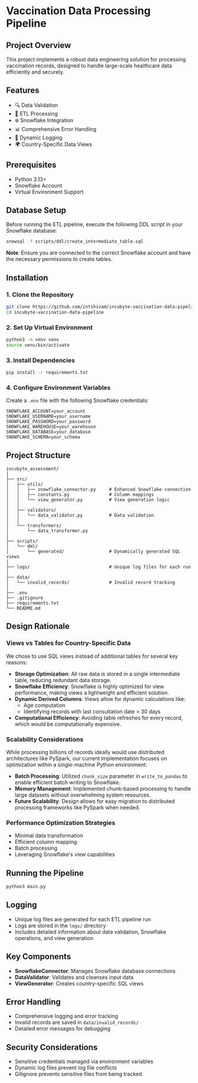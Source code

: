 # Vaccination Data Processing Pipeline

## Project Overview
This project implements a robust data engineering solution for processing vaccination records, designed to handle large-scale healthcare data efficiently and securely.



## Features
- 🔍 Data Validation
- 🔄 ETL Processing
- ❄️ Snowflake Integration
- 📊 Comprehensive Error Handling
- 📝 Dynamic Logging
- 🌍 Country-Specific Data Views

## Prerequisites
- Python 3.13+
- Snowflake Account
- Virtual Environment Support

## Database Setup
Before running the ETL pipeline, execute the following DDL script in your Snowflake database:
```bash
snowsql -f scripts/ddl/create_intermediate_table.sql
```
**Note**: Ensure you are connected to the correct Snowflake account and have the necessary permissions to create tables.

## Installation

### 1. Clone the Repository
```bash
git clone https://github.com/intshivam/incubyte-vaccination-data-pipeline.git
cd incubyte-vaccination-data-pipeline
```

### 2. Set Up Virtual Environment
```bash
python3 -m venv venv
source venv/bin/activate
```

### 3. Install Dependencies
```bash
pip install -r requirements.txt
```

### 4. Configure Environment Variables
Create a `.env` file with the following Snowflake credentials:
```
SNOWFLAKE_ACCOUNT=your_account
SNOWFLAKE_USERNAME=your_username
SNOWFLAKE_PASSWORD=your_password
SNOWFLAKE_WAREHOUSE=your_warehouse
SNOWFLAKE_DATABASE=your_database
SNOWFLAKE_SCHEMA=your_schema
```

## Project Structure
```
incubyte_assessment/
│
├── src/
│   ├── utils/
│   │   ├── snowflake_connector.py     # Enhanced Snowflake connection
│   │   ├── constants.py               # Column mappings
│   │   └── view_generator.py          # View generation logic
│   │
│   ├── validators/
│   │   └── data_validator.py          # Data validation
│   │
│   └── transformers/
│       └── data_transformer.py
│
├── scripts/
│   └── dml/
│       └── generated/                 # Dynamically generated SQL views
│
├── logs/                              # Unique log files for each run
│
├── data/
│   └── invalid_records/               # Invalid record tracking
│
├── .env
├── .gitignore
├── requirements.txt
└── README.md
```

## Design Rationale

### Views vs Tables for Country-Specific Data
We chose to use SQL views instead of additional tables for several key reasons:
- **Storage Optimization**: All raw data is stored in a single intermediate table, reducing redundant data storage.
- **Snowflake Efficiency**: Snowflake is highly optimized for view performance, making views a lightweight and efficient solution.
- **Dynamic Derived Columns**: Views allow for dynamic calculations like:
  - Age computation
  - Identifying records with last consultation date > 30 days
- **Computational Efficiency**: Avoiding table refreshes for every record, which would be computationally expensive.

### Scalability Considerations
While processing billions of records ideally would use distributed architectures like PySpark, our current implementation focuses on optimization within a single-machine Python environment:
- **Batch Processing**: Utilized `chunk_size` parameter in `write_to_pandas` to enable efficient batch writing to Snowflake.
- **Memory Management**: Implemented chunk-based processing to handle large datasets without overwhelming system resources.
- **Future Scalability**: Design allows for easy migration to distributed processing frameworks like PySpark when needed.

### Performance Optimization Strategies
- Minimal data transformation
- Efficient column mapping
- Batch processing
- Leveraging Snowflake's view capabilities

## Running the Pipeline
```bash
python3 main.py
```

## Logging
- Unique log files are generated for each ETL pipeline run
- Logs are stored in the `logs/` directory
- Includes detailed information about data validation, Snowflake operations, and view generation

## Key Components
- **SnowflakeConnector**: Manages Snowflake database connections
- **DataValidator**: Validates and cleanses input data
- **ViewGenerator**: Creates country-specific SQL views

## Error Handling
- Comprehensive logging and error tracking
- Invalid records are saved in `data/invalid_records/`
- Detailed error messages for debugging

## Security Considerations
- Sensitive credentials managed via environment variables
- Dynamic log files prevent log file conflicts
- Gitignore prevents sensitive files from being tracked